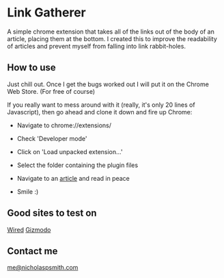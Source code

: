 Link Gatherer
=======

A simple chrome extension that takes all of the links out of the body of an article, placing them at the bottom. I created this to improve the readability of articles and prevent myself from falling into link rabbit-holes.

How to use
--------
Just chill out. Once I get the bugs worked out I will put it on the Chrome Web Store. (For free of course)

If you really want to mess around with it (really, it's only 20 lines of Javascript), then go ahead and clone it down and fire up Chrome:

+ Navigate to chrome://extensions/
* Check 'Developer mode'
- Click on 'Load unpacked extension...'
* Select the folder containing the plugin files
+ Navigate to an [article](http://www.wired.com/2015/04/ultima-viii-pagan-free/) and read in peace
* Smile :)

Good sites to test on
-----------
[Wired](http://wired.com)
[Gizmodo](http://gizmodo.com)

Contact me
----------
[me@nicholaspsmith.com](mailto:me@nicholaspsmith.com)


